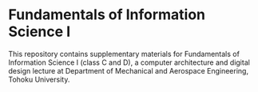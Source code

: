 # Fundamentals of Information Science I

This repository contains supplementary materials for Fundamentals of Information Science I (class C and D), a computer architecture and digital design lecture at Department of Mechanical and Aerospace Engineering, Tohoku University. 
